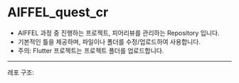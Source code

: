 # AIFFEL_quest_cr
* AIFFEL 과정 중 진행하는 프로젝트, 피어리뷰를 관리하는 Repository 입니다.
* 기본적인 틀을 제공하며, 파일이나 폴더를 수정/업로드하여 사용합니다.
* 주의: Flutter 프로젝트는 프로젝트 폴더를 업로드합니다.
---
레포 구조:

